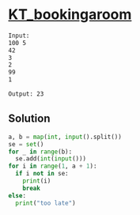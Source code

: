 # [KT_bookingaroom](https://open.kattis.com/problems/bookingaroom)



```txt
Input:
100 5
42
3
2
99
1

Output: 23
```

## Solution

```py
a, b = map(int, input().split())
se = set()
for _ in range(b):
  se.add(int(input()))
for i in range(1, a + 1):
  if i not in se:
    print(i)
    break
else:
  print("too late")
```
